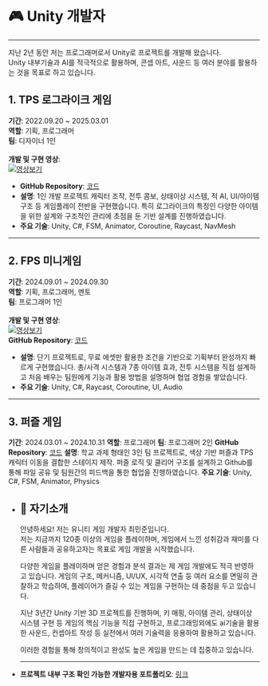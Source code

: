 # 🎮 Unity 개발자
---
지난 2년 동안 저는 프로그래머로서 Unity로 프로젝트를 개발해 왔습니다.  
Unity 내부기술과 AI를 적극적으로 활용하며, 콘셉 아트, 사운드 등 여러 분야를 활용하는 것을 목표로 하고 있습니다.
<br>

## 1. TPS 로그라이크 게임
**기간**: 2022.09.20 ~ 2025.03.01<br>
**역할**: 기획, 프로그래머<br>
**팀**: 디자이너 1인<br><br>
 **개발 및 구현 영상**:  
[![영상보기](https://img.youtube.com/vi/JgRZtCDci7s/0.jpg)](https://www.youtube.com/watch?v=JgRZtCDci7s)  <br>
- **GitHub Repository**: [코드](https://github.com/choiminjun-coder/choiminjun-TPSscript)
- **설명**: 1인 개발 프로젝트 캐릭터 조작, 전투 콤보, 상태이상 시스템, 적 AI, UI/아이템 구조 등 게임플레이 전반을 구현했습니다. 특히 로그라이크의 특징인 다양한 아이템을 위한 설계와 구조적인 관리에 초점을 둔 기반 설계를 진행하였습니다. 
- **주요 기술**: Unity, C#, FSM, Animator, Coroutine, Raycast, NavMesh  


---

## 2. FPS 미니게임
**기간**: 2024.09.01 ~ 2024.09.30<br>
**역할**: 기획, 프로그래머, 멘토<br>
**팀**: 프로그래머 1인<br><br>
**개발 및 구현 영상**:  
[![영상보기](https://img.youtube.com/vi/PqSt6WACUpI/0.jpg)](https://www.youtube.com/watch?v=PqSt6WACUpI)  <br>
**GitHub Repository**: [코드](https://github.com/choiminjun-coder/choiminjun-fps)
- **설명**: 단기 프로젝트로, 무료 에셋만 활용한 조건을 기반으로 기획부터 완성까지 빠르게 구현했습니다. 총/사격 시스템과 7종 아이템 효과, 전투 시스템을 직접 설계하고 처음 배우는 팀원에게 기능과 활용 방법을 설명하며 협업 경험을 쌓았습니다.
- **주요 기술**: Unity, C#, Raycast, Coroutine, UI, Audio

---

## 3. 퍼즐 게임
 **기간**: 2024.03.01 ~ 2024.10.31
 **역할**: 프로그래머
 **팀**: 프로그래머 2인 
 **GitHub Repository**: [코드](https://github.com/choiminjun-coder/choiminjun-puzzle) 
 **설명**: 학교 과제 형태인 3인 팀 프로젝트로, 색상 기반 퍼즐과 TPS 캐릭터 이동을 결합한 스테이지 제작. 퍼즐 로직 및 클리어 구조를 설계하고 Github를 통해 파일 공유 및 팀원간의 피드백을 통한 협업을 진행하였습니다.
 **주요 기술**: Unity, C#, FSM, Animator, Physics

- ## 👋 자기소개
  안녕하세요! 저는 유니티 게임 개발자 최민준입니다.  
  저는 지금까지 120종 이상의 게임을 플레이하며, 게임에서 느낀 성취감과 재미를 다른 사람들과 공유하고자는 목표로 게임 개발을 시작했습니다. 

  다양한 게임을 플레이하며 얻은 경험과 분석 결과는 제 게임 개발에도 적극 반영하고 있습니다. 게임의 구조, 메커니즘, UI/UX, 시각적 연출 등 여러 요소를 면밀히 관찰하고 학습하여, 플레이어가 즐길 수 있는 게임을 구현하는 데 중점을 두고 있습니다.

  지난 3년간 Unity 기반 3D 프로젝트를 진행하며, 키 매핑, 아이템 관리, 상태이상 시스템 구현 등 게임의 핵심 기능을 직접 구현하고, 프로그래밍외에도 ai기술을 활용한 사운드, 컨셉아트 작성 등 실전에서 여러 기술력을 응용하여 활용하고 있습니다.
  
  이러한 경험을 통해 창의적이고 완성도 높은 게임을 만드는 데 집중하고 있습니다.

  ---

- **프로젝트 내부 구조 확인 가능한 개발자용 포트폴리오**: [링크](https://github.com/choiminjun-coder/choiminjun-portfolio) 

